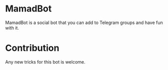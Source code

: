 # MamadBot

MamadBot is a social bot that you can add to Telegram groups and have fun with it.

# Contribution

Any new tricks for this bot is welcome.
